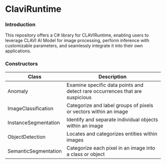 # ClaviRuntime
### Introduction <br>
This repository offers a C# library for CLAVIRuntime, enabling users to leverage CLAVI AI Model for image processing, perform inference with customizable parameters, and seamlessly integrate it into their own applications.
### Constructors
| Class | Description |
| --- | --- |
| Anomaly | Examine specific data points and detect rare occurrences that are suspicious |
| ImageClassification | Categorize and label groups of pixels or vectors within an image | 
| InstanceSegmentation | Identify and separate individual objects within an image |
| ObjectDetection | Locates and categorizes entities within images | 
| SemanticSegmentation | Categorize each pixel in an image into a class or object |

